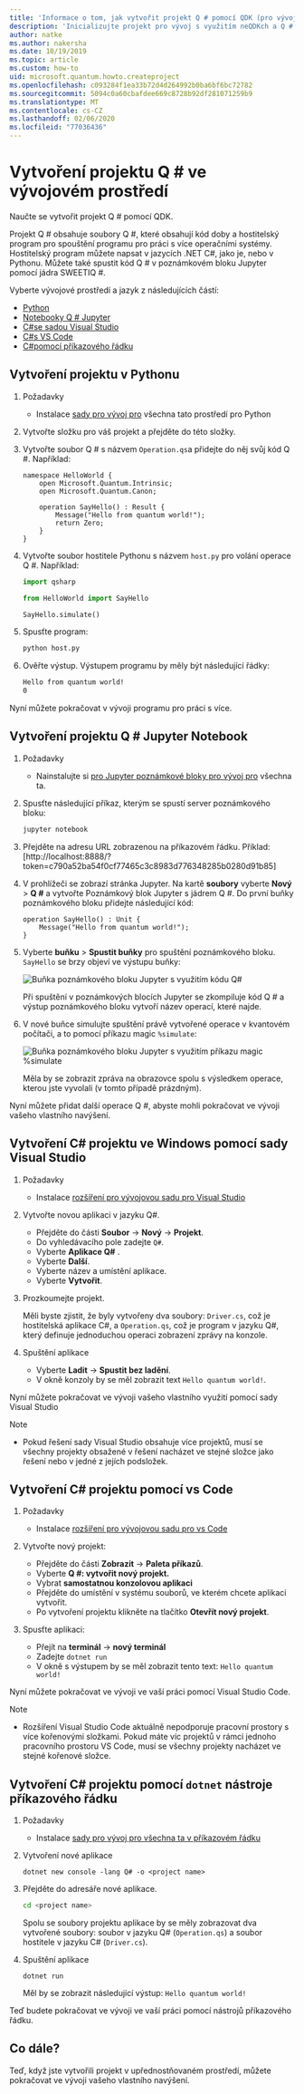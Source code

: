 ```yaml
---
title: 'Informace o tom, jak vytvořit projekt Q # pomocí QDK (pro vývoj pro všechna množství)'
description: 'Inicializujte projekt pro vývoj s využitím neQDKch a Q # ve vývojovém prostředí dle vašeho výběru.'
author: natke
ms.author: nakersha
ms.date: 10/19/2019
ms.topic: article
ms.custom: how-to
uid: microsoft.quantum.howto.createproject
ms.openlocfilehash: c093284f1ea33b72d4d264992b0ba6bf6bc72782
ms.sourcegitcommit: 5094c0a60cbafdee669c8728b92df281071259b9
ms.translationtype: MT
ms.contentlocale: cs-CZ
ms.lasthandoff: 02/06/2020
ms.locfileid: "77036436"
---
```

# <a name="create-a-q-project-in-your-development-environment"></a>Vytvoření projektu Q # ve vývojovém prostředí

Naučte se vytvořit projekt Q # pomocí QDK.

Projekt Q # obsahuje soubory Q #, které obsahují kód doby a hostitelský program pro spouštění programu pro práci s více operačními systémy. Hostitelský program můžete napsat v jazycích .NET C#, jako je, nebo v Pythonu. Můžete také spustit kód Q # v poznámkovém bloku Jupyter pomocí jádra SWEETIQ #.

Vyberte vývojové prostředí a jazyk z následujících částí:

* [Python](#create-a-python-project)
* [Notebooky Q # Jupyter](#create-a-q-jupyter-notebook-project)
* [C#se sadou Visual Studio](#create-a-c-project-on-windows-using-visual-studio)
* [C#s VS Code](#create-a-c-project-using-vs-code)
* [C#pomocí příkazového řádku](#create-a-c-project-using-the-dotnet-command-line-tool)

## <a name="create-a-python-project"></a>Vytvoření projektu v Pythonu

1. Požadavky

     * Instalace [sady pro vývoj pro](xref:microsoft.quantum.install.python) všechna tato prostředí pro Python

1. Vytvořte složku pro váš projekt a přejděte do této složky.

1. Vytvořte soubor Q # s názvem `Operation.qs`a přidejte do něj svůj kód Q #. Například:

    ```qsharp
    namespace HelloWorld {
        open Microsoft.Quantum.Intrinsic;
        open Microsoft.Quantum.Canon;

        operation SayHello() : Result {
            Message("Hello from quantum world!");
            return Zero;
        }
    }
    ```

1. Vytvořte soubor hostitele Pythonu s názvem `host.py` pro volání operace Q #. Například:

    ```python
    import qsharp

    from HelloWorld import SayHello

    SayHello.simulate()
    ```

1. Spusťte program:

    ```bash
    python host.py
    ```

1. Ověřte výstup. Výstupem programu by měly být následující řádky:

    ```bash
    Hello from quantum world!
    0
    ```

Nyní můžete pokračovat v vývoji programu pro práci s více.

## <a name="create-a-q-jupyter-notebook-project"></a>Vytvoření projektu Q # Jupyter Notebook

1. Požadavky

    * Nainstalujte si [pro Jupyter poznámkové bloky pro vývoj pro](xref:microsoft.quantum.install.jupyter) všechna ta.

1. Spusťte následující příkaz, kterým se spustí server poznámkového bloku:

    ```bash
    jupyter notebook
    ```

1. Přejděte na adresu URL zobrazenou na příkazovém řádku. Příklad: [http://localhost:8888/?token=c790a52ba54f0cf77465c3c8983d776348285b0280d91b85]

1. V prohlížeči se zobrazí stránka Jupyter. Na kartě **soubory** vyberte **Nový** > **Q #** a vytvořte Poznámkový blok Jupyter s jádrem Q #. Do první buňky poznámkového bloku přidejte následující kód:

    ```qsharp
    operation SayHello() : Unit {
        Message("Hello from quantum world!");
    }
    ```

1. Vyberte **buňku** > **Spustit buňky** pro spuštění poznámkového bloku. `SayHello` se brzy objeví ve výstupu buňky:

    ![Buňka poznámkového bloku Jupyter s využitím kódu Q#](~/media/install-guide-jupyter.png)

    Při spuštění v poznámkových blocích Jupyter se zkompiluje kód Q # a výstup poznámkového bloku vytvoří název operací, které najde.

1. V nové buňce simulujte spuštění právě vytvořené operace v kvantovém počítači, a to pomocí příkazu magic `%simulate`:

    ![Buňka poznámkového bloku Jupyter s využitím příkazu magic %simulate](~/media/install-guide-jupyter-simulate.png)

    Měla by se zobrazit zpráva na obrazovce spolu s výsledkem operace, kterou jste vyvolali (v tomto případě prázdným).

Nyní můžete přidat další operace Q #, abyste mohli pokračovat ve vývoji vašeho vlastního navýšení.

## <a name="create-a-c-project-on-windows-using-visual-studio"></a>Vytvoření C# projektu ve Windows pomocí sady Visual Studio

1. Požadavky

    * Instalace [rozšíření pro vývojovou sadu pro Visual Studio](xref:microsoft.quantum.install.cs)

1. Vytvořte novou aplikaci v jazyku Q#.

    * Přejděte do části **Soubor** -> **Nový** -> **Projekt**.
    * Do vyhledávacího pole zadejte `Q#`.
    * Vyberte **Aplikace Q#** .
    * Vyberte **Další**.
    * Vyberte název a umístění aplikace.
    * Vyberte **Vytvořit**.

1. Prozkoumejte projekt.

    Měli byste zjistit, že byly vytvořeny dva soubory: `Driver.cs`, což je hostitelská aplikace C#, a `Operation.qs`, což je program v jazyku Q#, který definuje jednoduchou operaci zobrazení zprávy na konzole.

1. Spuštění aplikace

    * Vyberte **Ladit** -> **Spustit bez ladění**.
    * V okně konzoly by se měl zobrazit text `Hello quantum world!`.

Nyní můžete pokračovat ve vývoji vašeho vlastního využití pomocí sady Visual Studio

> [!NOTE]
> * Pokud řešení sady Visual Studio obsahuje více projektů, musí se všechny projekty obsažené v řešení nacházet ve stejné složce jako řešení nebo v jedné z jejích podsložek.  

## <a name="create-a-c-project-using-vs-code"></a>Vytvoření C# projektu pomocí vs Code

1. Požadavky

    * Instalace [rozšíření pro vývojovou sadu pro vs Code](xref:microsoft.quantum.install.cs)

1. Vytvořte nový projekt:

    * Přejděte do části **Zobrazit** -> **Paleta příkazů**.
    * Vyberte **Q #: vytvořit nový projekt.**
    * Vybrat **samostatnou konzolovou aplikaci**
    * Přejděte do umístění v systému souborů, ve kterém chcete aplikaci vytvořit.
    * Po vytvoření projektu klikněte na tlačítko **Otevřít nový projekt**.

1. Spusťte aplikaci:

    * Přejít na **terminál** -> **nový terminál**
    * Zadejte `dotnet run`
    * V okně s výstupem by se měl zobrazit tento text: `Hello quantum world!`

Nyní můžete pokračovat ve vývoji ve vaší práci pomocí Visual Studio Code.

> [!NOTE]
> * Rozšíření Visual Studio Code aktuálně nepodporuje pracovní prostory s více kořenovými složkami. Pokud máte víc projektů v rámci jednoho pracovního prostoru VS Code, musí se všechny projekty nacházet ve stejné kořenové složce.

## <a name="create-a-c-project-using-the-dotnet-command-line-tool"></a>Vytvoření C# projektu pomocí `dotnet` nástroje příkazového řádku

1. Požadavky

    * Instalace [sady pro vývoj pro všechna ta v příkazovém řádku](xref:microsoft.quantum.install.cs)

1. Vytvoření nové aplikace

    ```dotnetcli
    dotnet new console -lang Q# -o <project name>
    ```

1. Přejděte do adresáře nové aplikace.

    ```bash
    cd <project name>
    ```

    Spolu se soubory projektu aplikace by se měly zobrazovat dva vytvořené soubory: soubor v jazyku Q# (`Operation.qs`) a soubor hostitele v jazyku C# (`Driver.cs`).

1. Spuštění aplikace

    ```dotnetcli
    dotnet run
    ```

    Měl by se zobrazit následující výstup: `Hello quantum world!`

Teď budete pokračovat ve vývoji ve vaší práci pomocí nástrojů příkazového řádku.

## <a name="whats-next"></a>Co dále?

Teď, když jste vytvořili projekt v upřednostňovaném prostředí, můžete pokračovat ve vývoji vašeho vlastního navýšení.
